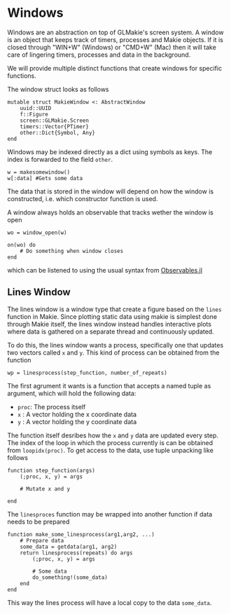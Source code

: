 # Windows

Windows are an abstraction on top of GLMakie's screen system. A window is an object that keeps track of timers, processes and Makie objects. If it is closed through "WIN+W" (Windows) or "CMD+W" (Mac) then it will take care of lingering timers, processes and data in the background.

We will provide multiple distinct functions that create windows for specific functions.

The window struct looks as follows
```
mutable struct MakieWindow <: AbstractWindow
    uuid::UUID
    f::Figure
    screen::GLMakie.Screen
    timers::Vector{PTimer}
    other::Dict{Symbol, Any}
end
```

Windows may be indexed directly as a dict using symbols as keys. The index is forwarded to the field `other`.

```
w = makesomewindow()
w[:data] #Gets some data
```

The data that is stored in the window will depend on how the window is constructed, i.e. which constructor function is used.

A window always holds an observable that tracks wether the window is open

```
wo = window_open(w)

on(wo) do
    # Do something when window closes
end
```

which can be listened to using the usual syntax from [Observables.jl](https://juliagizmos.github.io/Observables.jl/stable/)


## Lines Window

The lines window is a window type that create a figure based on the `lines` function in Makie. Since plotting static data using makie is simplest done through Makie itself, the lines window instead handles interactive plots where data is gathered on a separate thread and continuously updated.

To do this, the lines window wants a process, specifically one that updates two vectors called `x` and `y`. This kind of process can be obtained from the function

```
wp = linesprocess(step_function, number_of_repeats)
```
The first agrument it wants is a function that accepts a named tuple as argument, which will hold the following data: 

* `proc`: The process itself
* `x`   : A vector holding the x coordinate data
* `y`   : A vector holding the y coordinate data

The function itself desribes how the `x` and `y` data are updated every step. The index of the loop in which the process currently is can be obtained from `loopidx(proc)`. To get access to the data, use tuple unpacking like follows

```
function step_function(args)
    (;proc, x, y) = args

    # Mutate x and y

end
```

The `linesproces` function may be wrapped into another function if data needs to be prepared

```
function make_some_linesprocess(arg1,arg2, ...)
    # Prepare data
    some_data = getdata(arg1, arg2)
    return linesprocess(repeats) do args
        (;proc, x, y) = args

        # Some data
        do_something!(some_data)
    end
end
```

This way the lines process will have a local copy to the data `some_data`.

